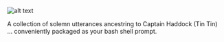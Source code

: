 ![alt text](https://github.com/seb-redbeard/hps1/ch.jpg?raw=true)

A collection of solemn utterances ancestring to Captain Haddock (Tin Tin)  ... conveniently packaged as your bash shell prompt. 
